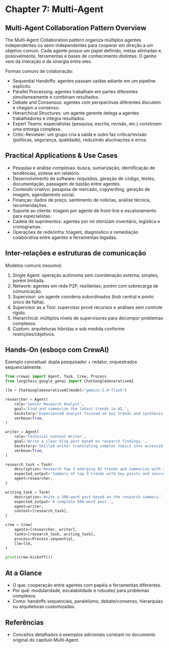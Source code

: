 # Chapter 7: Multi-Agent

## Multi-Agent Collaboration Pattern Overview

The Multi-Agent Collaboration pattern organiza múltiplos agentes independentes ou semi-independentes para cooperar em direção a um objetivo comum. Cada agente possui um papel definido, metas alinhadas e, possivelmente, ferramentas e bases de conhecimento distintas. O ganho vem da interação e da sinergia entre eles.

Formas comuns de colaboração:

- Sequential Handoffs: agentes passam saídas adiante em um pipeline explícito.
- Parallel Processing: agentes trabalham em partes diferentes simultaneamente e combinam resultados.
- Debate and Consensus: agentes com perspectivas diferentes discutem e chegam a consenso.
- Hierarchical Structures: um agente gerente delega a agentes trabalhadores e integra resultados.
- Expert Teams: especialistas (pesquisa, escrita, revisão, etc.) constroem uma entrega complexa.
- Critic-Reviewer: um grupo cria a saída e outro faz crítica/revisão (políticas, segurança, qualidade), reduzindo alucinações e erros.

## Practical Applications & Use Cases

- Pesquisa e análise complexas: busca, sumarização, identificação de tendências, síntese em relatório.
- Desenvolvimento de software: requisitos, geração de código, testes, documentação, passagem de bastão entre agentes.
- Conteúdo criativo: pesquisa de mercado, copywriting, geração de imagem, agendamento social.
- Finanças: dados de preço, sentimento de notícias, análise técnica, recomendações.
- Suporte ao cliente: triagem por agente de front-line e escalonamento para especialistas.
- Cadeia de suprimentos: agentes por nó otimizam inventário, logística e cronogramas.
- Operações de rede/infra: triagem, diagnóstico e remediação colaborativa entre agentes e ferramentas legadas.

## Inter-relações e estruturas de comunicação

Modelos comuns (resumo):

1. Single Agent: operação autônoma sem coordenação externa; simples, porém limitada.
2. Network: agentes em rede P2P, resilientes, porém com sobrecarga de comunicação.
3. Supervisor: um agente coordena subordinados (hub central e ponto único de falha).
4. Supervisor as a Tool: supervisor provê recursos e análises sem controle rígido.
5. Hierarchical: múltiplos níveis de supervisores para decompor problemas complexos.
6. Custom: arquiteturas híbridas e sob medida conforme restrições/objetivos.

## Hands-On (esboço com CrewAI)

Exemplo conceitual: dupla pesquisador + redator, orquestrados sequencialmente.

```python
from crewai import Agent, Task, Crew, Process
from langchain_google_genai import ChatGoogleGenerativeAI

llm = ChatGoogleGenerativeAI(model="gemini-2.0-flash")

researcher = Agent(
    role='Senior Research Analyst',
    goal='Find and summarize the latest trends in AI.',
    backstory='Experienced analyst focused on key trends and synthesis.',
    verbose=True,
)

writer = Agent(
    role='Technical Content Writer',
    goal='Write a clear blog post based on research findings.',
    backstory='Skilled writer translating complex topics into accessible content.',
    verbose=True,
)

research_task = Task(
    description='Research top 3 emerging AI trends and summarize with sources.',
    expected_output='Summary of top 3 trends with key points and sources.',
    agent=researcher,
)

writing_task = Task(
    description='Write a 500-word post based on the research summary.',
    expected_output='A complete 500-word post.',
    agent=writer,
    context=[research_task],
)

crew = Crew(
    agents=[researcher, writer],
    tasks=[research_task, writing_task],
    process=Process.sequential,
    llm=llm,
)

print(crew.kickoff())
```

## At a Glance

- O que: cooperação entre agentes com papéis e ferramentas diferentes.
- Por quê: modularidade, escalabilidade e robustez para problemas complexos.
- Como: handoffs sequenciais, paralelismo, debate/consenso, hierarquias ou arquiteturas customizadas.

## Referências

- Conceitos detalhados e exemplos adicionais constam no documento original do capítulo Multi-Agent.
